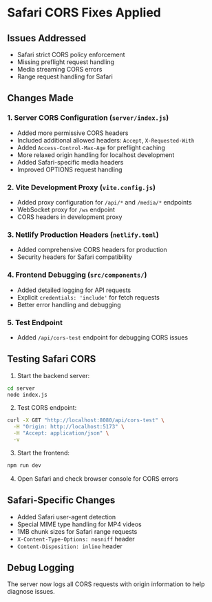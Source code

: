 # Safari CORS Fixes Applied

## Issues Addressed
- Safari strict CORS policy enforcement
- Missing preflight request handling
- Media streaming CORS errors
- Range request handling for Safari

## Changes Made

### 1. Server CORS Configuration (`server/index.js`)
- Added more permissive CORS headers
- Included additional allowed headers: `Accept`, `X-Requested-With`
- Added `Access-Control-Max-Age` for preflight caching
- More relaxed origin handling for localhost development
- Added Safari-specific media headers
- Improved OPTIONS request handling

### 2. Vite Development Proxy (`vite.config.js`)
- Added proxy configuration for `/api/*` and `/media/*` endpoints
- WebSocket proxy for `/ws` endpoint
- CORS headers in development proxy

### 3. Netlify Production Headers (`netlify.toml`)
- Added comprehensive CORS headers for production
- Security headers for Safari compatibility

### 4. Frontend Debugging (`src/components/`)
- Added detailed logging for API requests
- Explicit `credentials: 'include'` for fetch requests
- Better error handling and debugging

### 5. Test Endpoint
- Added `/api/cors-test` endpoint for debugging CORS issues

## Testing Safari CORS

1. Start the backend server:
```bash
cd server
node index.js
```

2. Test CORS endpoint:
```bash
curl -X GET "http://localhost:8080/api/cors-test" \
  -H "Origin: http://localhost:5173" \
  -H "Accept: application/json" \
  -v
```

3. Start the frontend:
```bash
npm run dev
```

4. Open Safari and check browser console for CORS errors

## Safari-Specific Changes
- Added Safari user-agent detection
- Special MIME type handling for MP4 videos
- 1MB chunk sizes for Safari range requests
- `X-Content-Type-Options: nosniff` header
- `Content-Disposition: inline` header

## Debug Logging
The server now logs all CORS requests with origin information to help diagnose issues.
